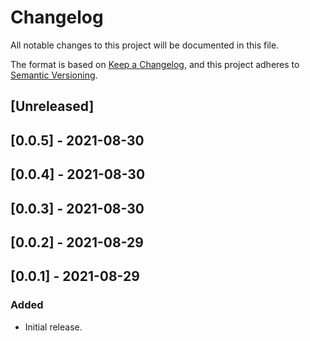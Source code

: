 # Changelog

All notable changes to this project will be documented in this file.

The format is based on [Keep a Changelog](https://keepachangelog.com/en/1.0.0/),
and this project adheres to [Semantic Versioning](https://semver.org/spec/v2.0.0.html).

## [Unreleased]

## [0.0.5] - 2021-08-30

## [0.0.4] - 2021-08-30

## [0.0.3] - 2021-08-30

## [0.0.2] - 2021-08-29

## [0.0.1] - 2021-08-29

### Added
- Initial release.
